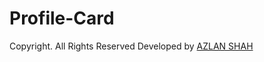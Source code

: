 # Profile-Card


 Copyright. All Rights Reserved
              Developed by [AZLAN SHAH](https://www.instagram.com/shahazlan.7/)
           
